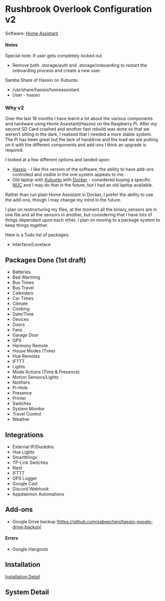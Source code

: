 # Rushbrook Overlook Configuration v2

Software: [Home Assistant](https://home-assistant.io)


#### Notes

Special note: If user gets completely locked out
 * Remove both .storage/auth and .storage/onboarding to restart the onboarding process and create a new user.

Samba Share of Hassio on Xubuntu 
 * /usr/share/hassio/homeassistant
 * User - hassio


### Why v2

Over the last 18 months I have learnt a lot about the various components and hardware using Home Assistant(Hassio) on the Raspberry Pi.
After my second SD Card crashed and another fast rebuild was done so that we weren't sitting in the dark, I realised that I needed a more stable system.
The Pi has been great but the lack of harddrive and the load we are putting on it with the different components and add-ons I think an upgrade is required.

I looked at a few different options and landed upon:
* [Hassio]() - I like this version of the software, the ability to have add-ons controlled and visible in the one system appeals to me.
* Old laptop with [Xubuntu]() with [Docker]() - considered buying a specific [NUC]() and I may do that in the future, but I had an old laptop available.

Rather than run plain Home Assistant in Docker, I prefer the ability to use the add-ons, though I may change my mind in the future.

I plan on restructuring my files, at the moment all the binary_sensors are in one file and all the sensors in another, but considering that I have lots of things
dependant upon each other, I plan on moving to a package system to keep things together.

Here is a Todo list of packages:

* Interface/Lovelace

## Packages Done (1st draft)

* Batteries
* Bed Warming
* Bus Times
* Bus Travel
* Calendars
* Car Times
* Climate
* Cooking
* Date/Time
* Devices
* Doors
* Fans
* Garage Door
* GPS
* Harmony Remote
* House Modes (Time)
* Hue Remotes
* IFTTT
* Lights
* Mode Actions (Time & Presence)
* Motion Sensors/Lights
* Notifiers
* Pi-Hole
* Presence
* Printer
* Switches
* System Monitor
* Travel Control
* Weather

## Integrations

* External IP/Duckdns
* Hue Lights
* Smartthings
* TP-Link Switches
* Nest
* IFTTT
* GPS Logger
* Google Cast
* Discord Webhook
* Appdaemon Automations 

## Add-ons
* Google Drive backup [https://github.com/sabeechen/hassio-google-drive-backup]

#### Errors
* Google Hangouts

## Installation

[Installation Detail](./install.md)

## System Detail


